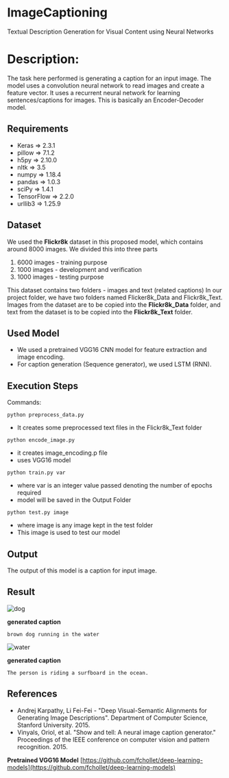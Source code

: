 # ImageCaptioning
Textual Description Generation for Visual Content using Neural Networks

# Description:
The task here performed is generating a caption for an input image. The model uses a convolution neural network to read images and create a feature vector. It uses a recurrent neural network for learning sentences/captions for images. This is basically an Encoder-Decoder model.


## Requirements

- Keras =>  2.3.1
 - pillow => 7.1.2
 - h5py => 2.10.0
 - nltk => 3.5
 - numpy => 1.18.4
 - pandas => 1.0.3
 - sciPy => 1.4.1
 - TensorFlow => 2.2.0
 - urllib3 => 1.25.9


## Dataset

We used the **Flickr8k** dataset in this proposed model, which contains around 8000 images. We divided this into three parts
1. 6000 images - training purpose
2. 1000 images - development and verification
3. 1000 images - testing purpose

This dataset contains two folders - images and text (related captions)
In our project folder, we have two folders named Flicker8k_Data and Flickr8k_Text. Images from the dataset are to be copied into the **Flickr8k_Data** folder, and text from the dataset is to be copied into the **Flickr8k_Text** folder.

## Used Model

 - We used a pretrained VGG16 CNN model for feature extraction and image encoding.
 -  For caption generation (Sequence generator), we used LSTM (RNN).

## Execution Steps

Commands:
 ```
 python preprocess_data.py
 ```
 - It creates some preprocessed text files in the Flickr8k_Text folder
 ```
 python encode_image.py
 ```
 - it creates image_encoding.p file
 - uses VGG16 model
 ```
 python train.py var
 ```
 - where var is an integer value passed denoting the number of epochs required
- model will be saved in the Output Folder
```
python test.py image
```
- where image is any image kept in the test folder
- This image is used to test our model

## Output

The output of this model is a caption for input image.

## Result


![dog](beach.jpg)

**generated caption**
```
brown dog running in the water
```

![water](water.jpg)

**generated caption**
```
The person is riding a surfboard in the ocean.
```

## References

-  Andrej Karpathy,  Li Fei-Fei -  "Deep Visual-Semantic Alignments for Generating Image Descriptions". Department of Computer Science, Stanford University. 2015.
- Vinyals, Oriol, et al. "Show and tell: A neural image caption generator." Proceedings of the IEEE conference on computer vision and pattern recognition. 2015.

**Pretrained VGG16 Model**
[https://github.com/fchollet/deep-learning-models](https://github.com/fchollet/deep-learning-models)
